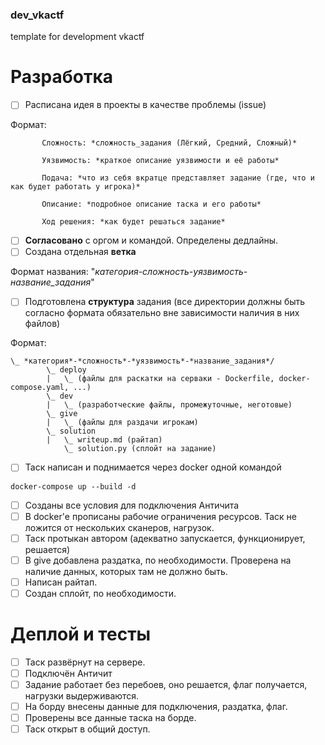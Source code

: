 ### dev_vkactf
template for development vkactf

# Разработка

 - [ ] Расписана идея в проекты в качестве проблемы (issue)

Формат:
```
       Сложность: *сложность_задания (Лёгкий, Средний, Сложный)*
       
       Уязвимость: *краткое описание уязвимости и её работы*
       
       Подача: *что из себя вкратце представляет задание (где, что и как будет работать у игрока)*
       
       Описание: *подробное описание таска и его работы*
       
       Ход решения: *как будет решаться задание*
```
 - [ ] **Согласовано** с оргом и командой. Определены дедлайны.
 - [ ] Создана отдельная **ветка**

Формат названия: "*категория*-*сложность*-*уязвимость*-*название_задания*"

 - [ ] Подготовлена **структура** задания (все директории должны быть согласно формата обязательно вне зависимости наличия в них файлов)

Формат:
```
\_ *категория*-*сложность*-*уязвимость*-*название_задания*/
        \_ deploy
        |   \_ (файлы для раскатки на серваки - Dockerfile, docker-compose.yaml, ...)
        \_ dev
        |   \_ (разработческие файлы, промежуточные, неготовые)
        \_ give
        |   \_ (файлы для раздачи игрокам)
        \_ solution
        |   \_ writeup.md (райтап)
            \_ solution.py (сплойт на задание)
```
 - [ ] Таск написан и поднимается через docker одной командой
```
docker-compose up --build -d
```
 - [ ] Созданы все условия для подключения Античита
 - [ ] В docker'е прописаны рабочие ограничения ресурсов. Таск не ложится от нескольких сканеров, нагрузок.
 - [ ] Таск протыкан автором (адекватно запускается, функционирует, решается)
 - [ ] В give добавлена раздатка, по необходимости. Проверена на наличие данных, которых там не должно быть.
 - [ ] Написан райтап.
 - [ ] Создан сплойт, по необходимости.

# Деплой и тесты

 - [ ] Таск развёрнут на сервере.
 - [ ] Подключён Античит
 - [ ] Задание работает без перебоев, оно решается, флаг получается, нагрузки выдерживаются.
 - [ ] На борду внесены данные для подключения, раздатка, флаг.
 - [ ] Проверены все данные таска на борде.
 - [ ] Таск открыт в общий доступ.
